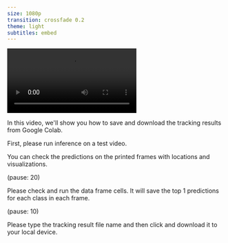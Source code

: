 ```yaml
---
size: 1080p
transition: crossfade 0.2
theme: light
subtitles: embed
---
```


![](save_and_download_tracking_results.mp4)

In this video, we'll show you how to save and download the tracking results from Google Colab.

First, please run inference on a test video. 

You can check the predictions on the printed frames with locations and visualizations. 


(pause: 20)

Please check and run the data frame cells. It will save the top 1 predictions for each class in each frame.

(pause: 10)

Please type the tracking result file name and then click and download it to your local device.  
 



